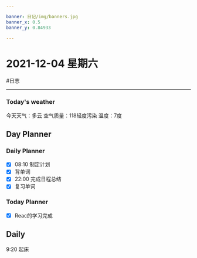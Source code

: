 ```yaml
---

banner: 日记/img/banners.jpg
banner_x: 0.5
banner_y: 0.84933

---
```

# 2021-12-04 星期六
#日志 

---

### Today's weather
今天天气：多云
空气质量：118轻度污染
温度：7度
## Day Planner

### Daily Planner
- [x] 08:10 制定计划
- [x] 背单词
- [x] 22:00 完成日程总结
- [x] 复习单词

### Today Planner
- [x] Reac的学习完成

## Daily
9:20 起床

